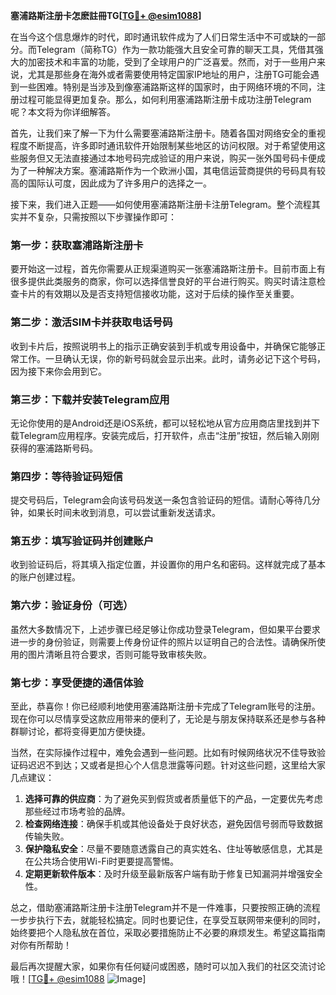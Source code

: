 **塞浦路斯注册卡怎麽註冊TG[[TG💪+ @esim1088](https://t.me/s/esim1088)]**

在当今这个信息爆炸的时代，即时通讯软件成为了人们日常生活中不可或缺的一部分。而Telegram（简称TG）作为一款功能强大且安全可靠的聊天工具，凭借其强大的加密技术和丰富的功能，受到了全球用户的广泛喜爱。然而，对于一些用户来说，尤其是那些身在海外或者需要使用特定国家IP地址的用户，注册TG可能会遇到一些困难。特别是当涉及到像塞浦路斯这样的国家时，由于网络环境的不同，注册过程可能显得更加复杂。那么，如何利用塞浦路斯注册卡成功注册Telegram呢？本文将为你详细解答。

首先，让我们来了解一下为什么需要塞浦路斯注册卡。随着各国对网络安全的重视程度不断提高，许多即时通讯软件开始限制某些地区的访问权限。对于希望使用这些服务但又无法直接通过本地号码完成验证的用户来说，购买一张外国号码卡便成为了一种解决方案。塞浦路斯作为一个欧洲小国，其电信运营商提供的号码具有较高的国际认可度，因此成为了许多用户的选择之一。

接下来，我们进入正题——如何使用塞浦路斯注册卡注册Telegram。整个流程其实并不复杂，只需按照以下步骤操作即可：

### 第一步：获取塞浦路斯注册卡

要开始这一过程，首先你需要从正规渠道购买一张塞浦路斯注册卡。目前市面上有很多提供此类服务的商家，你可以选择信誉良好的平台进行购买。购买时请注意检查卡片的有效期以及是否支持短信接收功能，这对于后续的操作至关重要。

### 第二步：激活SIM卡并获取电话号码

收到卡片后，按照说明书上的指示正确安装到手机或专用设备中，并确保它能够正常工作。一旦确认无误，你的新号码就会显示出来。此时，请务必记下这个号码，因为接下来你会用到它。

### 第三步：下载并安装Telegram应用

无论你使用的是Android还是iOS系统，都可以轻松地从官方应用商店里找到并下载Telegram应用程序。安装完成后，打开软件，点击“注册”按钮，然后输入刚刚获得的塞浦路斯号码。

### 第四步：等待验证码短信

提交号码后，Telegram会向该号码发送一条包含验证码的短信。请耐心等待几分钟，如果长时间未收到消息，可以尝试重新发送请求。

### 第五步：填写验证码并创建账户

收到验证码后，将其填入指定位置，并设置你的用户名和密码。这样就完成了基本的账户创建过程。

### 第六步：验证身份（可选）

虽然大多数情况下，上述步骤已经足够让你成功登录Telegram，但如果平台要求进一步的身份验证，则需要上传身份证件的照片以证明自己的合法性。请确保所使用的图片清晰且符合要求，否则可能导致审核失败。

### 第七步：享受便捷的通信体验

至此，恭喜你！你已经顺利地使用塞浦路斯注册卡完成了Telegram账号的注册。现在你可以尽情享受这款应用带来的便利了，无论是与朋友保持联系还是参与各种群聊讨论，都将变得更加方便快捷。

当然，在实际操作过程中，难免会遇到一些问题。比如有时候网络状况不佳导致验证码迟迟不到达；又或者是担心个人信息泄露等问题。针对这些问题，这里给大家几点建议：

1. **选择可靠的供应商**：为了避免买到假货或者质量低下的产品，一定要优先考虑那些经过市场考验的品牌。
2. **检查网络连接**：确保手机或其他设备处于良好状态，避免因信号弱而导致数据传输失败。
3. **保护隐私安全**：尽量不要随意透露自己的真实姓名、住址等敏感信息，尤其是在公共场合使用Wi-Fi时更要提高警惕。
4. **定期更新软件版本**：及时升级至最新版客户端有助于修复已知漏洞并增强安全性。

总之，借助塞浦路斯注册卡注册Telegram并不是一件难事，只要按照正确的流程一步步执行下去，就能轻松搞定。同时也要记住，在享受互联网带来便利的同时，始终要把个人隐私放在首位，采取必要措施防止不必要的麻烦发生。希望这篇指南对你有所帮助！

最后再次提醒大家，如果你有任何疑问或困惑，随时可以加入我们的社区交流讨论哦！[[TG💪+ @esim1088](https://t.me/s/esim1088) ![Image](https://i.postimg.cc/4NQfJmqS/Snipaste-2025-05-13-00-14-12.png)]